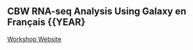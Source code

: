 ## CBW RNA-seq Analysis Using Galaxy en Français {{YEAR}

[Workshop Website](https://bioinformatics.ca/workshops-all/rna-seq-using-galaxy-en-francais/)

